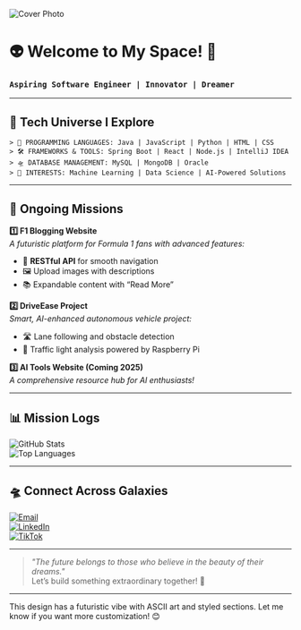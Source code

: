 ![Cover Photo]([https://i.imgur.com/G3hmYZu.jpg](https://github.com/Niranthara2004/CoverImage/blob/dc8ee3cfb8b69f9b8c6e915e3f903d2105481ac0/Software%20developer.png))

# 👽 **Welcome to My Space!** 👾  
### **`Aspiring Software Engineer | Innovator | Dreamer`**

---

## 🌌 **Tech Universe I Explore**
```plaintext
> 🚀 PROGRAMMING LANGUAGES: Java | JavaScript | Python | HTML | CSS
> 🛠️ FRAMEWORKS & TOOLS: Spring Boot | React | Node.js | IntelliJ IDEA
> 🛸 DATABASE MANAGEMENT: MySQL | MongoDB | Oracle
> 🌟 INTERESTS: Machine Learning | Data Science | AI-Powered Solutions
```

---

## 🔮 **Ongoing Missions**  
**1️⃣ F1 Blogging Website**  
_A futuristic platform for Formula 1 fans with advanced features:_  
- 🚦 **RESTful API** for smooth navigation  
- 🖼️ Upload images with descriptions  
- 📚 Expandable content with “Read More”  

**2️⃣ DriveEase Project**  
_Smart, AI-enhanced autonomous vehicle project:_  
- 🛣️ Lane following and obstacle detection  
- 🚦 Traffic light analysis powered by Raspberry Pi  

**3️⃣ AI Tools Website (Coming 2025)**  
_A comprehensive resource hub for AI enthusiasts!_

---

## 📊 **Mission Logs**
![GitHub Stats](https://github-readme-stats.vercel.app/api?username=Niranthara&show_icons=true&theme=highcontrast)  
![Top Languages](https://github-readme-stats.vercel.app/api/top-langs/?username=Niranthara&layout=compact&theme=highcontrast)

---

## 🛸 **Connect Across Galaxies**  

[![Email](https://img.shields.io/badge/Email-nirantharadharmarathna2004%40gmail.com-red?style=for-the-badge&logo=gmail&logoColor=white)](mailto:nirantharadharmarathna2004@gmail.com)  
[![LinkedIn](https://img.shields.io/badge/LinkedIn-Niranthara%20Dharmarathna-blue?style=for-the-badge&logo=linkedin&logoColor=white)](https://www.linkedin.com/in/niranthara-dharmarathna)  
[![TikTok](https://img.shields.io/badge/TikTok-@codingbyniranthara-black?style=for-the-badge&logo=tiktok&logoColor=white)](https://www.tiktok.com/@codingbyniranthara?is_from_webapp=1&sender_device=pc)

---

> _"The future belongs to those who believe in the beauty of their dreams."_  
Let’s build something extraordinary together! 🚀  

---

This design has a futuristic vibe with ASCII art and styled sections. Let me know if you want more customization! 😊
